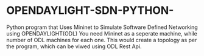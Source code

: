 # OPENDAYLIGHT-SDN-PYTHON-
Python program that Uses Mininet to Simulate Software Defined Networking using OPENDAYLIGHT(ODL)
You need Mininet as a seperate machine, while number of ODL machines for each one.
This would create a topology as per the program, which can be viwed using ODL Rest Api.
